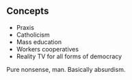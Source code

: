 Concepts
--------

- Praxis
- Catholicism
- Mass education
- Workers cooperatives
- Reality TV for all forms of democracy

Pure nonsense, man. Basically absurdism.

